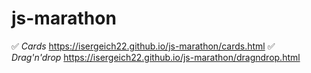 # js-marathon

:white_check_mark: *Cards* https://isergeich22.github.io/js-marathon/cards.html
:white_check_mark: *Drag'n'drop* https://isergeich22.github.io/js-marathon/dragndrop.html
